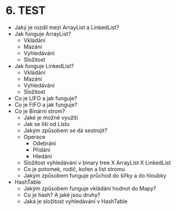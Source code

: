 # 6. TEST

- Jaký je rozdíl mezi ArrayList a LinkedList?
- Jak funguje ArrayList?
  - Vkládání
  - Mazání
  - Vyhledávání
  - Složitost
- Jak funguje LinkedList?
  - Vkládání
  - Mazání
  - Vyhledávání
  - Složitost
- Co je LIFO a jak funguje?
- Co je FIFO a jak funguje?
- Co je Binární strom?
  - Jaké je možné využití
  - Jak se liší od Listu
  - Jakým způsobem se dá sestrojit?
  - Operace
      - Odebrání
      - Přidání
      - Hledání
  - Složitost vyhledávání v binary tree X ArrayList X LinkedList
  - Co je potomek, rodič, kořen a list stromu
  - Jakým způsobem funguje průchod do šířky a do hloubky
- HashTable
  - Jakým způsobem funguje vkládání hodnot do Mapy?
  - Co je hash? A jaké jsou druhy?
  - Jaká je složitost vyhledávání v HashTable  
